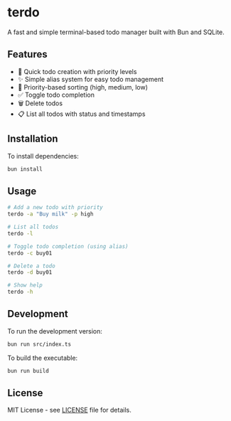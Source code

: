 # terdo

A fast and simple terminal-based todo manager built with Bun and SQLite.

## Features

- 📝 Quick todo creation with priority levels
- ✨ Simple alias system for easy todo management
- 🎯 Priority-based sorting (high, medium, low)
- ✅ Toggle todo completion
- 🗑️ Delete todos
- 📋 List all todos with status and timestamps

## Installation

To install dependencies:

```bash
bun install
```

## Usage

```bash
# Add a new todo with priority
terdo -a "Buy milk" -p high

# List all todos
terdo -l

# Toggle todo completion (using alias)
terdo -c buy01

# Delete a todo
terdo -d buy01

# Show help
terdo -h
```

## Development

To run the development version:

```bash
bun run src/index.ts
```

To build the executable:

```bash
bun run build
```

## License

MIT License - see [LICENSE](LICENSE) file for details.